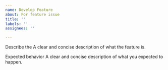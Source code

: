 ```yaml
---
name: Develop Feature
about: For feature issue
title: ''
labels: ''
assignees: ''

---
```


Describe the 
A clear and concise description of what the feature is.


Expected behavior
A clear and concise description of what you expected to happen.
